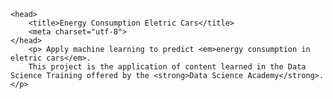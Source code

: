 

	<head>
		<title>Energy Consumption Eletric Cars</title>
		<meta charset="utf-8">
	</head>
		<p> Apply machine learning to predict <em>energy consumption in eletric cars</em>.
		This project is the application of content learned in the Data Science Training offered by the <strong>Data Science Academy</strong>.</p>

